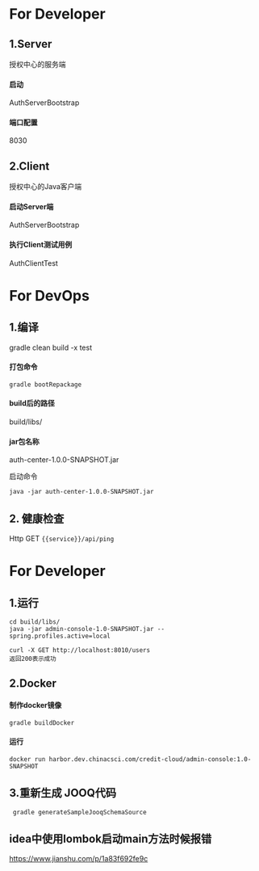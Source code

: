 # For Developer

## 1.Server

授权中心的服务端

#### 启动
AuthServerBootstrap

#### 端口配置
8030


## 2.Client

授权中心的Java客户端

#### 启动Server端
AuthServerBootstrap

#### 执行Client测试用例
AuthClientTest

# For DevOps

## 1.编译
gradle clean build -x test

#### 打包命令

```
gradle bootRepackage
```

#### build后的路径

build/libs/

#### jar包名称

auth-center-1.0.0-SNAPSHOT.jar

启动命令

```
java -jar auth-center-1.0.0-SNAPSHOT.jar 
```

## 2. 健康检查

Http GET `{{service}}/api/ping`



# For Developer

## 1.运行

```
cd build/libs/
java -jar admin-console-1.0-SNAPSHOT.jar --spring.profiles.active=local

curl -X GET http://localhost:8010/users 
返回200表示成功 
```

## 2.Docker 

#### 制作docker镜像

```
gradle buildDocker
```

#### 运行

```
docker run harbor.dev.chinacsci.com/credit-cloud/admin-console:1.0-SNAPSHOT
```

## 3.重新生成 JOOQ代码

```
 gradle generateSampleJooqSchemaSource
```

## idea中使用lombok启动main方法时候报错
https://www.jianshu.com/p/1a83f692fe9c

